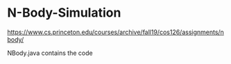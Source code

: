 # N-Body-Simulation
https://www.cs.princeton.edu/courses/archive/fall19/cos126/assignments/nbody/

NBody.java contains the code
